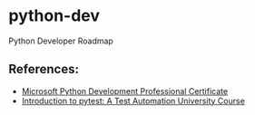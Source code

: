 # python-dev

Python Developer Roadmap

## References:
- [Microsoft Python Development Professional Certificate](https://www.coursera.org/professional-certificates/microsoft-python-developer/paidmedia?utm_medium=sem&utm_source=gg&utm_campaign=b2c_latam_microsoft-python-developer_microsoft_ftcof_professional-certificates_px_dr_bau_gg_sem_pr-bd_s2_en_m_hyb_25-02_x&campaignid=22291563484&adgroupid=179279200247&device=c&keyword=python%20development%20course&matchtype=b&network=g&devicemodel=&creativeid=734909737389&assetgroupid=&targetid=kwd-297092747889&extensionid=&placement=&gad_source=1&gclid=CjwKCAiAw5W-BhAhEiwApv4goKIRtd6cnWluh4A6-e2gpaElfbtl3yF662lez0PijO66QENtV4SmJhoCDooQAvD_BwE#courses)
- [Introduction to pytest: A Test Automation University Course](https://github.com/AutomationPanda/tau-intro-to-pytest)
